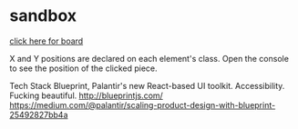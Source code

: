 # sandbox

[click here for board](https://jenjwong.github.io/sandbox/)

X and Y positions are declared on each element's class. Open the console to see the position of the clicked piece.





Tech Stack
Blueprint, Palantir's new React-based UI toolkit. Accessibility. Fucking beautiful.
http://blueprintjs.com/
https://medium.com/@palantir/scaling-product-design-with-blueprint-25492827bb4a
